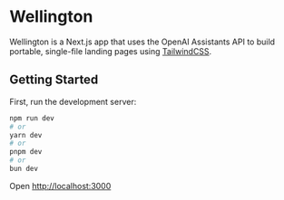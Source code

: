 # Wellington 

Wellington is a Next.js app that uses the OpenAI Assistants API to build portable, single-file landing pages using [TailwindCSS](https://tailwindcss.com/). 



## Getting Started

First, run the development server:

```bash
npm run dev
# or
yarn dev
# or
pnpm dev
# or
bun dev
```

Open [http://localhost:3000](http://localhost:3000) 